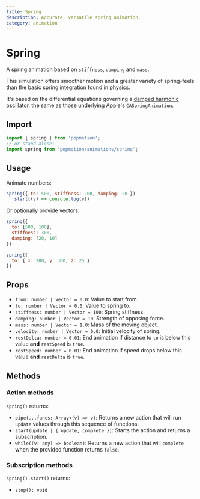 ```yaml
---
title: Spring
description: Accurate, versatile spring animation.
category: animation
---
```


# Spring

A spring animation based on `stiffness`, `damping` and `mass`.

This simulation offers smoother motion and a greater variety of spring-feels than the basic spring integration found in [physics](/api/physics).

It's based on the differential equations governing a [damped harmonic oscillator](https://en.wikipedia.org/wiki/Harmonic_oscillator#Damped_harmonic_oscillator), the same as those underlying Apple's `CASpringAnimation`.

## Import

```javascript
import { spring } from 'popmotion';
// or stand-alone:
import spring from 'popmotion/animations/spring';
```

## Usage

Animate numbers:

```javascript
spring({ to: 500, stiffness: 200, damping: 20 })
  .start((v) => console.log(v))
```

Or optionally provide vectors:

```javascript
spring({
  to: [500, 100],
  stiffness: 300,
  damping: [20, 10]
})
```

```javascript
spring({
  to: { x: 200, y: 300, z: 25 }
})
```

## Props

- `from: number | Vector = 0.0`: Value to start from.
- `to: number | Vector = 0.0`: Value to spring to.
- `stiffness: number | Vector = 100`: Spring stiffness.
- `damping: number | Vector = 10`: Strength of opposing force.
- `mass: number | Vector = 1.0`: Mass of the moving object.
- `velocity: number | Vector = 0.0`: Initial velocity of spring.
- `restDelta: number = 0.01`: End animation if distance to `to` is below this value **and** `restSpeed` is `true`.
- `restSpeed: number = 0.01`: End animation if speed drops below this value **and** `restDelta` is `true`.

## Methods

### Action methods

`spring()` returns:

- `pipe(...funcs: Array<(v) => v)`: Returns a new action that will run `update` values through this sequence of functions.
- `start(update | { update, complete })`: Starts the action and returns a subscription.
- `while((v: any) => boolean)`: Returns a new action that will `complete` when the provided function returns `false`.


### Subscription methods

`spring().start()` returns:

- `stop(): void`